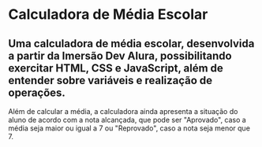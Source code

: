 # Calculadora de Média Escolar
## Uma calculadora de média escolar, desenvolvida a partir da Imersão Dev Alura, possibilitando exercitar HTML, CSS e JavaScript, além de entender sobre variáveis e realização de operações.

Além de calcular a média, a calculadora ainda apresenta a situação do aluno de acordo com a nota alcançada, que pode ser "Aprovado", caso a média seja maior ou igual a 7 ou "Reprovado", caso a nota seja menor que 7.

